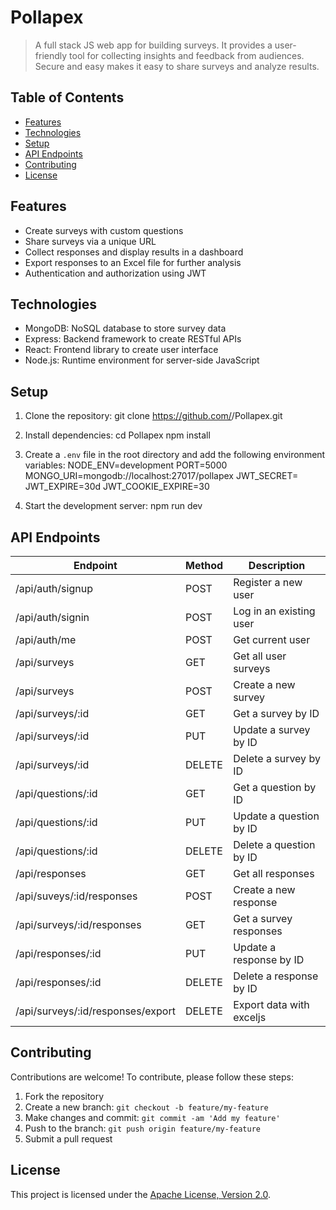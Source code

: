 # Pollapex

> A full stack JS web app for building surveys. It provides a user-friendly tool for collecting insights and feedback from audiences. Secure and easy makes it easy to share surveys and analyze results.

## Table of Contents

- [Features](#features)
- [Technologies](#technologies)
- [Setup](#setup)
- [API Endpoints](#api-endpoints)
- [Contributing](#contributing)
- [License](#license)

## Features

- Create surveys with custom questions
- Share surveys via a unique URL
- Collect responses and display results in a dashboard
- Export responses to an Excel file for further analysis
- Authentication and authorization using JWT

## Technologies

- MongoDB: NoSQL database to store survey data
- Express: Backend framework to create RESTful APIs
- React: Frontend library to create user interface
- Node.js: Runtime environment for server-side JavaScript

## Setup

1. Clone the repository:
   git clone https://github.com/<your-username>/Pollapex.git

2. Install dependencies:
   cd Pollapex
   npm install

3. Create a `.env` file in the root directory and add the following environment variables:
   NODE_ENV=development
   PORT=5000
   MONGO_URI=mongodb://localhost:27017/pollapex
   JWT_SECRET=
   JWT_EXPIRE=30d
   JWT_COOKIE_EXPIRE=30

4. Start the development server:
   npm run dev

## API Endpoints

| Endpoint                          | Method | Description              |
| --------------------------------- | ------ | ------------------------ |
| /api/auth/signup                  | POST   | Register a new user      |
| /api/auth/signin                  | POST   | Log in an existing user  |
| /api/auth/me                      | POST   | Get current user         |
| /api/surveys                      | GET    | Get all user surveys     |
| /api/surveys                      | POST   | Create a new survey      |
| /api/surveys/:id                  | GET    | Get a survey by ID       |
| /api/surveys/:id                  | PUT    | Update a survey by ID    |
| /api/surveys/:id                  | DELETE | Delete a survey by ID    |
| /api/questions/:id                | GET    | Get a question by ID     |
| /api/questions/:id                | PUT    | Update a question by ID  |
| /api/questions/:id                | DELETE | Delete a question by ID  |
| /api/responses                    | GET    | Get all responses        |
| /api/suveys/:id/responses         | POST   | Create a new response    |
| /api/surveys/:id/responses        | GET    | Get a survey responses   |
| /api/responses/:id                | PUT    | Update a response by ID  |
| /api/responses/:id                | DELETE | Delete a response by ID  |
| /api/surveys/:id/responses/export | DELETE | Export data with exceljs |

## Contributing

Contributions are welcome! To contribute, please follow these steps:

1. Fork the repository
2. Create a new branch: `git checkout -b feature/my-feature`
3. Make changes and commit: `git commit -am 'Add my feature'`
4. Push to the branch: `git push origin feature/my-feature`
5. Submit a pull request

## License

This project is licensed under the [Apache License, Version 2.0](https://www.apache.org/licenses/LICENSE-2.0).
